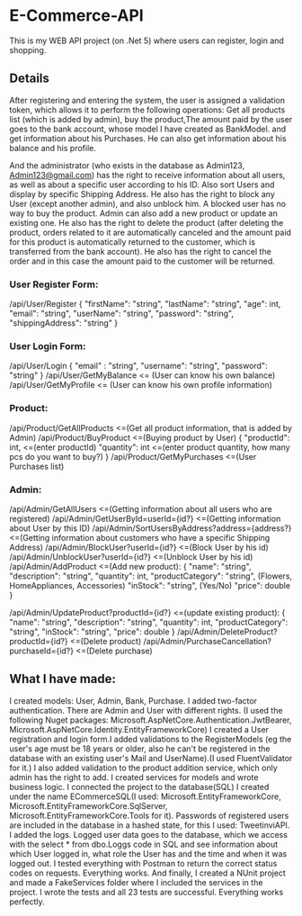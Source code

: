 # E-Commerce-API
This is my WEB API project (on .Net 5) where users can register, login and shopping.
## Details
After registering and entering the system, the user is assigned a validation token,
which allows it to perform the following operations: Get all products list (which is added by admin), buy the product,The amount paid by the user goes to the bank account, whose model I have created as BankModel.
and get information about his Purchases. He can also get information about his balance and his profile.

And the administrator (who exists in the database as Admin123, Admin123@gmail.com) has the right to receive information about all users, as well as about a specific user according to his ID. Also sort Users and display by specific Shipping Address. He also has the right to block any User (except another admin), and also unblock him. A blocked user has no way to buy the product.
Admin can also add a new product or update an existing one. He also has the right to delete the product (after deleting the product, orders related to it are automatically canceled and the amount paid for this product is automatically returned to the customer, which is transferred from the bank account).
He also has the right to cancel the order and in this case the amount paid to the customer will be returned.

### User Register Form:
/api/User/Register
{
"firstName": "string",
  "lastName": "string",
  "age": int,
  "email": "string",
  "userName": "string",
  "password": "string",
  "shippingAddress": "string"
}

### User Login Form:
/api/User/Login
{
   "email" : "string",
  "username": "string",
  "password": "string"
}
/api/User/GetMyBalance     <= (User can know his own balance)
/api/User/GetMyProfile     <= (User can know his own profile information)

### Product:
/api/Product/GetAllProducts  <=(Get all product information, that is added by Admin)
/api/Product/BuyProduct                           <=(Buying product by User)
{
  "productId": int,                              <=(enter productId)
  "quantity": int                                <=(enter product quantity, how many pcs do you want to buy?)
}
/api/Product/GetMyPurchases                      <=(User Purchases list)   

### Admin:
/api/Admin/GetAllUsers                           <=(Getting information about all users who are registered)
/api/Admin/GetUserById=userId={id?}              <=(Getting information about User by this ID)
/api/Admin/SortUsersByAddress?address={address?}             <=(Getting information about customers who have a specific Shipping Address)
/api/Admin/BlockUser?userId={id?}                            <=(Block User by his id)
/api/Admin/UnblockUser?userId={id?}                          <=(Unblock User by his id)
/api/Admin/AddProduct                            <=(Add new product):
{
  "name": "string",
  "description": "string",
  "quantity": int,
  "productCategory": "string",   (Flowers, HomeAppliances, Accessories)
  "inStock": "string", (Yes/No)
  "price": double
}

​/api​/Admin​/UpdateProduct?productId={id?}                     <=(update existing product):
{
  "name": "string",
  "description": "string",
  "quantity": int,
  "productCategory": "string",
  "inStock": "string",
  "price": double
}
/api/Admin/DeleteProduct?productId={id?}                    <=(Delete product)
/api/Admin/PurchaseCancellation?purchaseId={id?}            <=(Delete purchase)

## What I have made:
I created models: User, Admin, Bank, Purchase.
I added two-factor authentication. There are Admin and User with different rights.
(I used the following Nuget packages: Microsoft.AspNetCore.Authentication.JwtBearer, Microsoft.AspNetCore.Identity.EntityFrameworkCore)
I created a User registration and login form.I added validations to the RegisterModels 
(eg the user's age must be 18 years or older, also he can't be registered in the database with an existing user's Mail and UserName).(I used FluentValidator for it.)
I also added validation to the product addition service, which only admin has the right to add. I created services for models and wrote business logic. 
I connected the project to the database(SQL) I created under the name ECommerceSQL(I used: Microsoft.EntityFrameworkCore, Microsoft.EntityFrameworkCore.SqlServer, Microsoft.EntityFrameworkCore.Tools for it). Passwords of registered users are included in the database in a hashed state, for this I used: TweetinviAPI.
I added the logs. Logged user data goes to the database, which we access with the select * from dbo.Loggs code in SQL and see information about which User logged in, what role the User has and the time and when it was logged out.
I tested everything with Postman to return the correct status codes on requests. Everything works.
And finally, I created a NUnit project and made a FakeServices folder where I included the services in the project.
I wrote the tests and all 23 tests are successful.
Everything works perfectly.


